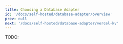 ```yaml
---
title: Choosing a Database Adapter
id: '/docs/self-hosted/database-adapter/overview'
prev: null
next: '/docs/self-hosted/database-adapter/vercel-kv'
---
```


TODO:

